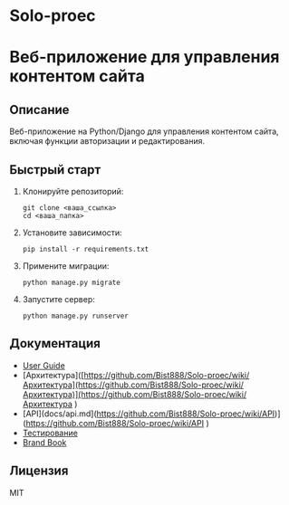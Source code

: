 # Solo-proec

# Веб-приложение для управления контентом сайта

## Описание
Веб-приложение на Python/Django для управления контентом сайта, включая функции авторизации и редактирования.

## Быстрый старт

1. Клонируйте репозиторий:
   ```
   git clone <ваша_ссылка>
   cd <ваша_папка>
   ```

2. Установите зависимости:
   ```
   pip install -r requirements.txt
   ```

3. Примените миграции:
   ```
   python manage.py migrate
   ```

4. Запустите сервер:
   ```
   python manage.py runserver
   ```

## Документация
- [User Guide](https://github.com/Bist888/Solo-proec/wiki/User-Guide)
- [Архитектура]([https://github.com/Bist888/Solo-proec/wiki/Архитектура](https://github.com/Bist888/Solo-proec/wiki/Архитектура)](https://github.com/Bist888/Solo-proec/wiki/Архитектура )
- [API](docs/api.md](https://github.com/Bist888/Solo-proec/wiki/API)](https://github.com/Bist888/Solo-proec/wiki/API )
- [Тестирование](https://github.com/Bist888/Solo-proec/wiki/Тестирование)
- [Brand Book](https://github.com/Bist888/Solo-proec/wiki/Brand-Book)

## Лицензия
MIT

